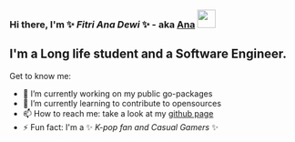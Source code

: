 ### Hi there, I'm ✨ _Fitri Ana Dewi_ ✨ - aka [Ana](about.me/fanadewi) <img src="https://github.com/blackcater/blackcater/raw/master/images/Hi.gif" height="32" />

## I'm a Long life student and a Software Engineer.

Get to know me:

- 🔭 I’m currently working on my public go-packages
- 🌱 I’m currently learning to contribute to opensources
- 📫 How to reach me: take a look at my [github page](fanadewi.github.io)
- ⚡ Fun fact: I'm a ✨ _K-pop fan and Casual Gamers_ ✨

